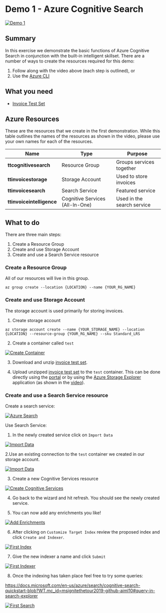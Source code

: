 # Demo 1 - Azure Cognitive Search

[![Demo 1](images/demo1.png)](https://globaleventcdn.blob.core.windows.net/assets/aiml/aiml10/videos/Demo1.mp4 "Demo 1")

## Summary
In this exercise we demonstrate the basic functions of Azure Cognitive Search in conjunction with the built-in intelligent skillset. There are a number of ways to create the resources required for this demo:
1. Follow along with the video above (each step is outlined), or
2. Use the [Azure CLI](https://docs.microsoft.com/en-us/cli/azure/install-azure-cli?view=azure-cli-latest&WT.mc_id=msignitethetour2019-github-aiml10)


## What you need
- [Invoice Test Set](https://globaleventcdn.blob.core.windows.net/assets/aiml/aiml10/data/test.zip)

## Azure Resources
These are the resources that we create in the first demonstration. While this table outlines the names of the resources as shown in the video, please use your own names for each of the resources.


| Name                       | Type                            | Purpose                    |
| -------------------------- | ------------------------------- | ------------------------- |
| **ttcognitivesearch**     | Resource Group                  | Groups services together   |
| **ttinvoicestorage**      | Storage Account                 | Used to store invoices     |
| **ttinvoicesearch**       | Search Service                  | Featured service           |
| **ttinvoiceintelligence** | Cognitive Services (All-In-One) | Used in the search service |


## What to do

There are three main steps:
1. Create a Resource Group
2. Create and use Storage Account
3. Create and use a Search Service resource



### Create a Resource Group
All of our resources will live in this group.

```
az group create --location {LOCATION} --name {YOUR_RG_NAME}
```

### Create and use Storage Account
The storage account is used primarily for storing invoices.

1. Create storage account

```
az storage account create --name {YOUR_STORAGE_NAME} --location {LOCATION} --resource-group {YOUR_RG_NAME} --sku Standard_LRS
```

2. Create a container called `test`

[![Create Container](images/create_container.png)](https://docs.microsoft.com/en-us/azure/storage/blobs/storage-quickstart-blobs-portal?WT.mc_id=msignitethetour2019-github-aiml10 "Create Container")

3. Download and unzip [invoice test set](https://globaleventcdn.blob.core.windows.net/assets/aiml/aiml10/data/test.zip).

4. Upload unzipped [invoice test set](https://globaleventcdn.blob.core.windows.net/assets/aiml/aiml10/data/test.zip) to the `test` container. This can be done directly using the [portal](https://docs.microsoft.com/en-us/azure/storage/blobs/storage-quickstart-blobs-portal?WT.mc_id=msignitethetour2019-github-aiml10#upload-a-block-blob) or by using the [Azure Storage Explorer](https://docs.microsoft.com/en-us/azure/vs-azure-tools-storage-explorer-blobs?WT.mc_id=msignitethetour2019-github-aiml10) application (as shown in the [video](https://globaleventcdn.blob.core.windows.net/assets/aiml/aiml10/videos/Demo1.mp4 "Demo 1")).

### Create and use a Search Service resource
Create a search service:

[![Azure Search](images/azure_search.png)](https://docs.microsoft.com/en-us/azure/search/search-create-service-portal?WT.mc_id=msignitethetour2019-github-aiml10 "Azure Search")


Use Search Service:

1. In the newly created service click on `Import Data`

[![Import Data](images/import_data.png)](https://docs.microsoft.com/en-us/azure/search/cognitive-search-quickstart-blob?WT.mc_id=msignitethetour2019-github-aiml10#create-the-enrichment-pipeline "Import Data")

2.Use an existing connection to the `test` container we created in our storage account.

[![Import Data](images/connect_data.png)](https://docs.microsoft.com/en-us/azure/search/cognitive-search-quickstart-blob?WT.mc_id=msignitethetour2019-github-aiml10#step-1-create-a-data-source "Import Data")

3. Create a new Cognitive Services resource

[![Create Cognitive Services](images/attach_cognitive_svcs.png)](https://docs.microsoft.com/en-us/azure/search/cognitive-search-quickstart-blob?WT.mc_id=msignitethetour2019-github-aiml10#step-2-add-cognitive-skills "Create Cognitive Services")

4. Go back to the wizard and hit refresh. You should see the newly created service. 

5. You can now add any enrichments you like!

[![Add Enrichments](images/add_enrichments.png)](https://docs.microsoft.com/en-us/azure/search/cognitive-search-quickstart-blob?WT.mc_id=msignitethetour2019-github-aiml10#step-2-add-cognitive-skills "Add Enrichments")

6. After clicking on `Customize Target Index` review the proposed index and click `Create and Indexer`.

[![First Index](images/first_index.png)](https://docs.microsoft.com/en-us/azure/search/cognitive-search-quickstart-blob?WT.mc_id=msignitethetour2019-github-aiml10#step-3-configure-the-index "First Index")

7. Give the new indexer a name and click `Submit`

[![First Indexer](images/first_indexer.png)](https://docs.microsoft.com/en-us/azure/search/cognitive-search-quickstart-blob?WT.mc_id=msignitethetour2019-github-aiml10#step-4-configure-the-indexer "First Indexer")

8. Once the indexing has taken place feel free to try some queries:

https://docs.microsoft.com/en-us/azure/search/cognitive-search-quickstart-blob?WT.mc_id=msignitethetour2019-github-aiml10#query-in-search-explorer

[![First Search](images/first_search.png)](https://docs.microsoft.com/en-us/azure/search/cognitive-search-quickstart-blob?WT.mc_id=msignitethetour2019-github-aiml10#query-in-search-explorer "First Search")

